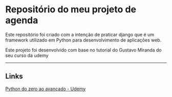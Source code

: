 <h1>Repositório do meu projeto de agenda</h1>

<p>Este repositório foi criado com a intenção de praticar django que é um framework utilizado em Python para desenvolvimento de aplicações web.</p>

<p>Este projeto foi desenvolvido com base no tutorial do Gustavo Miranda do seu curso da udemy</p>

<hr/>

<h2>Links</h2>
<a href="https://www.udemy.com/course/python-3-do-zero-ao-avancado/">Python do zero ao avançado - Udemy</a>